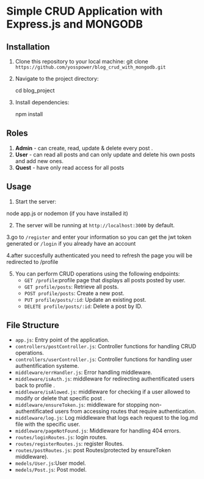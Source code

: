 # Simple CRUD Application with Express.js and MONGODB

## Installation

1. Clone this repository to your local machine:
   git clone `https://github.com/yosspower/blog_crud_with_mongodb.git`

2. Navigate to the project directory:

   cd blog_project

3. Install dependencies:

   npm install

## Roles

1. **Admin** - can create, read, update & delete every post .
2. **User** - can read all posts and can only update and delete his own posts and add new ones.
3. **Quest** - have only read access for all posts

## Usage

1. Start the server:

node app.js or nodemon (if you have installed it)

2. The server will be running at `http://localhost:3000` by default.

3.go to `/register` and enter your information so you can get the jwt token generated or `/login` if you already have an account

4.after succesfully authenticated you need to refresh the page you will be redirected to /profile

5. You can perform CRUD operations using the following endpoints:
   - `GET /profile`:profile page that displays all posts posted by user.
   - `GET profile/posts`: Retrieve all posts.
   - `POST profile/posts`: Create a new post.
   - `PUT profile/posts/:id`: Update an existing post.
   - `DELETE profile/posts/:id`: Delete a post by ID.

## File Structure

- `app.js`: Entry point of the application.
- `controllers/postController.js`: Controller functions for handling CRUD operations.
- `controllers/userController.js`: Controller functions for handling user authentification systeme.
- `middleware/errHandler.js`: Error handling middleware.
- `middleware/isAuth.js`: middleware for redirecting authentificated users back to profile .
- `middleware/isAlowed.js`: middleware for checking if a user allowed to modify or delete that specific post .
- `middleware/ensureToken.js`: middleware for stopping non-authentificated users from accessing routes that require authentication.
- `middleware/log.js`: Log middleware that logs each request to the log.md file with the specific user.
- `middleware/pageNotFound.js`: Middleware for handling 404 errors.
- `routes/loginRoutes.js`: login routes.
- `routes/registerRoutes.js`: register Routes.
- `routes/postRoutes.js`: post Routes(protected by ensureToken middleware).
- `medels/User.js`:User model.
- `medels/Post.js`: Post model.
